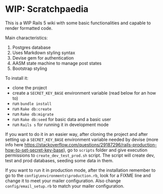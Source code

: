 # WIP: Scratchpaedia

This is a WIP Rails 5 wiki with some basic functionalities and capable to render formatted code. 

Main characteristics:

1. Postgres database
2. Uses Markdown styling syntax
3. Devise gem for authentication
4. AASM state machine to manage post states
5. Bootstrap styling

To install it:

* clone the project 
* create a `SECRET_KEY_BASE` environment variable (read below for an how to)
* run `bundle install`
* run `Rake db:create`
* run `Rake db:migrate`
* run `Rake db:seed` for basic data and a basic user
* run `Rails s` for running it in development mode

If you want to do it in an easier way, after cloning the project and after setting up a `SECRET_KEY_BASE` environment variable needed by devise (more info here https://stackoverflow.com/questions/29187296/rails-production-how-to-set-secret-key-base), go to `scripts` folder and give execution permissions to `create_dev_test_prod.sh` script. The script will create dev, test and prod databases, seeding some data in them.

If you want to run it in production mode, after the installation remember to go to the `config\environments\production.rb`, look for a FIXME line and change it to meet your mailer configuration.
Also change `config/email_setup.rb` to match your mailer configuration.
